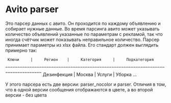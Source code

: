 # Avito parser

Это парсер данных с авито. Он проходится по каждому объявлению и собирает нужные
данные. Во время парсинга авито может указывать количество объявлений указанные
по параметрам с рекламой, так что иногда счётчик может показывать неправильное количество.
Парсер принимает параметры из xlsx файла. Его стандарт должен выглядить примерно так:

     Ключи     |     Регион    |     Категория     |     Подкатегория
‾‾‾‾‾‾‾‾‾‾‾‾‾‾‾‾‾‾‾‾‾‾‾‾‾‾‾‾‾‾‾‾‾‾‾‾‾‾‾‾‾‾‾‾‾‾‾‾‾‾‾‾‾‾‾‾‾‾‾‾‾‾‾‾‾‾‾‾‾‾‾‾‾‾‾‾‾‾‾‾‾
 Дезинфекция  | Москва       | Услуги             | Уборка
 ...

У этого парсера есть две версии: parser_nocolor и parser. Отличия в том, что в одной версии сообщения
отображаются в цвете, а во второй версии - без цвета
